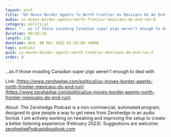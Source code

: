 ```yaml
---
layout: post
title: "US Moves Border Agents To North Frontier As Mexicans Do An End Run"
audio: us-moves-border-agents-north-frontier-mexicans-do-end-run-0
category: political
desc: "...as if those invading Canadian super pigs weren't enough to deal with"
duration: 00:02:18
length: 138
datetime: Wed, 08 Mar 2023 01:25:00 +0000
tags: podcast
guid: us-moves-border-agents-north-frontier-mexicans-do-end-run-0
order: 0
---
```

...as if those invading Canadian super pigs weren't enough to deal with

Link: [https://www.zerohedge.com/political/us-moves-border-agents-north-frontier-mexicans-do-end-run](https://www.zerohedge.com/political/us-moves-border-agents-north-frontier-mexicans-do-end-run)

About: The Zerohedge Podcast is a non-commercial, automated program, designed to give people a way to get news from Zerohedge in an audio format.  I am actively working on tweaking and improving the setup to create a better listening experience (February 2023).  Suggestions are welcome: [zerohedgePodcast@outlook.com](mailto:zerohedgePodcast@outlook.com)